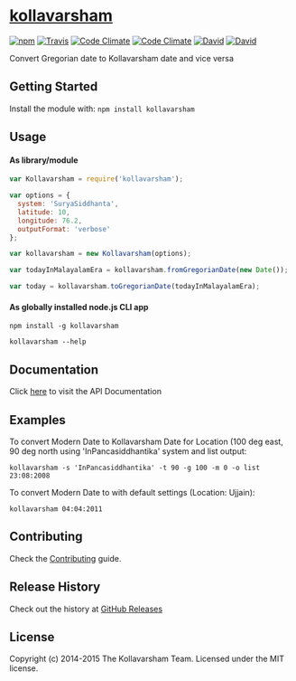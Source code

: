 # [kollavarsham](http://kollavarsham.org/)

[![npm](https://img.shields.io/npm/v/kollavarsham.svg)](https://www.npmjs.com/package/kollavarsham) [![Travis](https://img.shields.io/travis/kollavarsham/kollavarsham-nodejs.svg)](https://travis-ci.org/kollavarsham/kollavarsham-nodejs) [![Code Climate](https://img.shields.io/codeclimate/github/kollavarsham/kollavarsham-nodejs.svg)](https://codeclimate.com/github/kollavarsham/kollavarsham-nodejs) [![Code Climate](https://img.shields.io/codeclimate/coverage/github/kollavarsham/kollavarsham-nodejs.svg)](https://codeclimate.com/github/kollavarsham/kollavarsham-nodejs)
[![David](https://img.shields.io/david/kollavarsham/kollavarsham-nodejs.svg)](https://david-dm.org/kollavarsham/kollavarsham-nodejs) [![David](https://img.shields.io/david/dev/kollavarsham/kollavarsham-nodejs.svg)](https://david-dm.org/kollavarsham/kollavarsham-nodejs#info=devDependencies&view=table) 

Convert Gregorian date to Kollavarsham date and vice versa

## Getting Started
Install the module with: `npm install kollavarsham`

## Usage

#### As library/module

```javascript
var Kollavarsham = require('kollavarsham');

var options = {
  system: 'SuryaSiddhanta',
  latitude: 10,
  longitude: 76.2,
  outputFormat: 'verbose'
};

var kollavarsham = new Kollavarsham(options);

var todayInMalayalamEra = kollavarsham.fromGregorianDate(new Date());

var today = kollavarsham.toGregorianDate(todayInMalayalamEra);
```

#### As globally installed node.js CLI app

```plain
npm install -g kollavarsham

kollavarsham --help
```

## Documentation
Click [here](http://kollavarsham.org/kollavarsham-nodejs) to visit the API Documentation

## Examples
To convert Modern Date to Kollavarsham Date for Location (100 deg east, 90 deg north using 'InPancasiddhantika' system and list output:

```
kollavarsham -s 'InPancasiddhantika' -t 90 -g 100 -m 0 -o list 23:08:2008
```

To convert Modern Date to with default settings (Location: Ujjain):

```
kollavarsham 04:04:2011
```

## Contributing
Check the [Contributing](CONTRIBUTING.md) guide.

## Release History
Check out the history at [GitHub Releases](https://github.com/kollavarsham/kollavarsham-nodejs/releases)

## License
Copyright (c) 2014-2015 The Kollavarsham Team. Licensed under the MIT license.

